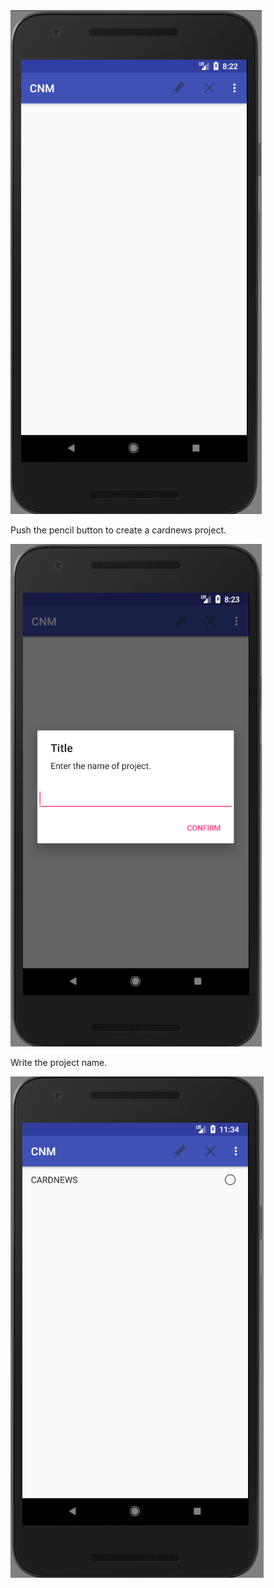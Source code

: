 <img src = "https://github.com/Lee-Null/green-04/blob/master/Documetation/images/main.png">


Push the pencil button to create a cardnews project.


<img src = "https://github.com/Lee-Null/green-04/blob/master/Documetation/images/pencil.png">


Write the project name.


<img src = "https://github.com/Lee-Null/green-04/blob/master/Documetation/images/create%20cardnews.png">
